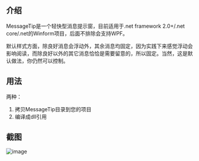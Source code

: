 ﻿## 介绍
MessageTip是一个轻快型消息提示窗，目前适用于.net framework 2.0+/.net core/.net的Winform项目，后面不排除会支持WPF。

默认样式方面，除良好消息会浮动外，其余消息均固定，因为实践下来感觉浮动会影响阅读，而除良好以外的其它消息恰恰是需要留意的，所以固定。当然，这是默认做法，你仍然可以控制。

## 用法
两种：
1. 拷贝MessageTip目录到您的项目
1. 编译成dll引用

## 截图
![image](screenshots/2.0.png)
